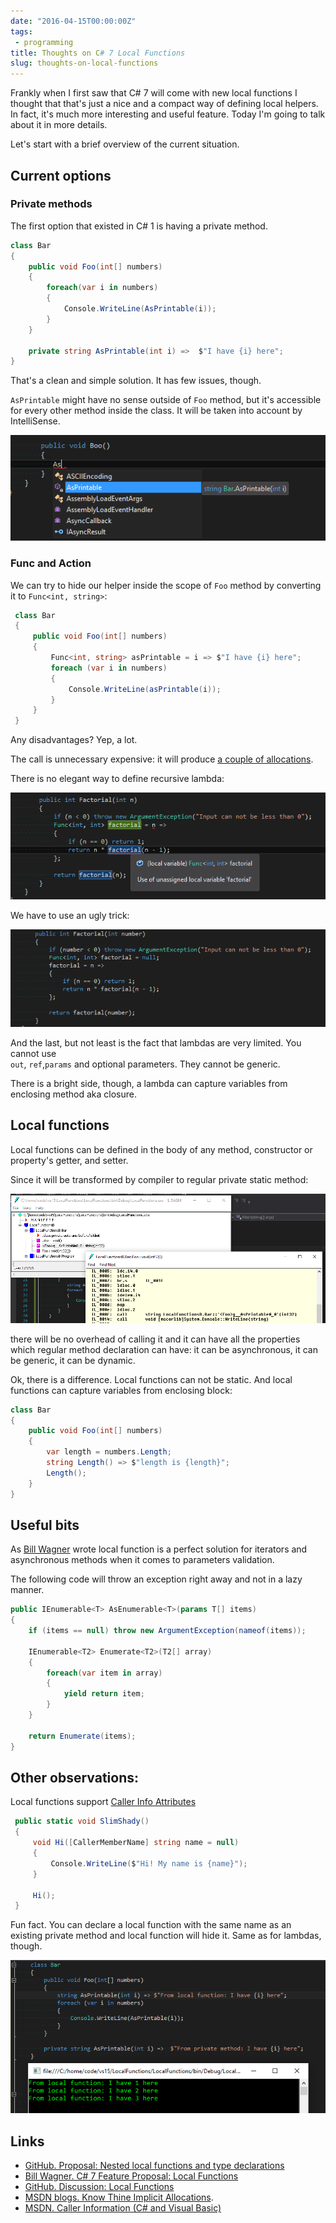 ```yaml
---
date: "2016-04-15T00:00:00Z"
tags: 
 - programming
title: Thoughts on C# 7 Local Functions
slug: thoughts-on-local-functions
---
```


Frankly when I first saw that C# 7 will come with new local functions I thought that that's just a nice and a
compact way of defining local helpers.
In fact, it's much more interesting and useful feature. Today I'm going to talk about it in more details.

Let's start with a brief overview of the current situation.

## Current options 

### Private methods

The first option that existed in C# 1 is having a private method.

``` csharp
class Bar
{
    public void Foo(int[] numbers)
    {
        foreach(var i in numbers)
        {
            Console.WriteLine(AsPrintable(i));
        }
    }
    
    private string AsPrintable(int i) =>  $"I have {i} here";
}
```

That's a clean and simple solution. It has few issues, though. 

`AsPrintable` might have no sense outside of `Foo` method, but it's accessible for every other method inside the class.
It will be taken into account by IntelliSense.

![Private method discoverable via IntelliSense](/images/thoughts-on-local-functions/private-method-discoverable.png)


### Func and Action

We can try to hide our helper inside the scope of `Foo` method by converting it to `Func<int, string>`:

``` csharp
 class Bar
 {
     public void Foo(int[] numbers)
     {
         Func<int, string> asPrintable = i => $"I have {i} here"; 
         foreach (var i in numbers)
         {
             Console.WriteLine(asPrintable(i));
         }
     }
 }
```

Any disadvantages? Yep, a lot. 

The call is unnecessary expensive: it will produce [a couple of allocations](http://blogs.msdn.com/b/pfxteam/archive/2012/02/03/10263921.aspx).

There is no elegant way to define recursive lambda: 

![Lambda can not be recursive](/images/thoughts-on-local-functions/func-factorial-not-compilable.png)

We have to use an ugly trick:  

![Lambda can not be recursive](/images/thoughts-on-local-functions/func-factorial-ugly.png)

And the last, but not least is the fact that lambdas are very limited. You cannot use  
 `out`, `ref`,`params` and optional parameters. They cannot be generic. 
 
There is a bright side, though, a lambda can capture variables from enclosing method aka closure.
 
## Local functions

Local functions can be defined in the body of any method, constructor or property's getter, and setter.

Since it will be transformed by compiler to regular private static method: 

![Local function decompiled](/images/thoughts-on-local-functions/local-function-decompiled.png)

there will be no overhead of calling it and it can have all the properties which regular method declaration can have: 
it can be asynchronous, it can be generic, it can be dynamic. 

Ok, there is a difference. Local functions can not be static. And local functions can capture variables from enclosing block:

```csharp
class Bar
{
    public void Foo(int[] numbers)
    {
        var length = numbers.Length;
        string Length() => $"length is {length}";
        Length();
    }
}
```

## Useful bits

As [Bill Wagner](http://thebillwagner.com/Blog/Item/2016-03-02-C7FeatureProposalLocalFunctions) wrote 
local function is a perfect solution for iterators and asynchronous methods when it comes to parameters validation.

The following code will throw an exception right away and not in a lazy manner.

```csharp
public IEnumerable<T> AsEnumerable<T>(params T[] items)
{
    if (items == null) throw new ArgumentException(nameof(items));

    IEnumerable<T2> Enumerate<T2>(T2[] array)
    {
        foreach(var item in array)
        {
            yield return item;
        }
    }

    return Enumerate(items);
}
```


## Other observations: 

Local functions support [Caller Info Attributes](https://msdn.microsoft.com/en-us/library/hh534540.aspx)

``` csharp
 public static void SlimShady()
 {
     void Hi([CallerMemberName] string name = null)
     {
         Console.WriteLine($"Hi! My name is {name}");
     }

     Hi();
 }

```

Fun fact. You can declare a local function with the same name as an existing private method and local function will hide it. 
Same as for lambdas, though.

![Local function has priority over private method](/images/thoughts-on-local-functions/local-function-priority-over-private-method.png)

## Links

* [GitHub. Proposal: Nested local functions and type declarations](https://github.com/dotnet/roslyn/issues/259)
* [Bill Wagner. C# 7 Feature Proposal: Local Functions](http://thebillwagner.com/Blog/Item/2016-03-02-C7FeatureProposalLocalFunctions)
* [GitHub. Discussion: Local Functions](https://github.com/dotnet/roslyn/issues/2930)
* [MSDN blogs. Know Thine Implicit Allocations](http://blogs.msdn.com/b/pfxteam/archive/2012/02/03/10263921.aspx).
* [MSDN. Caller Information (C# and Visual Basic)](https://msdn.microsoft.com/en-us/library/hh534540.aspx)